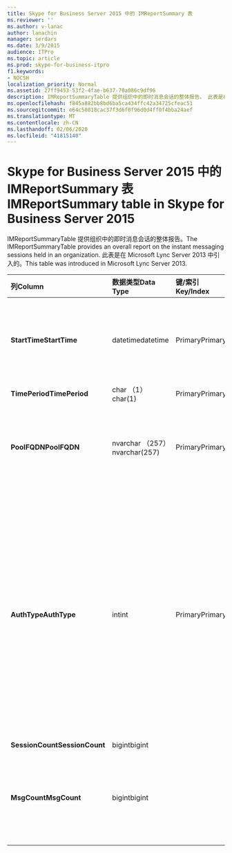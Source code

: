 ```yaml
---
title: Skype for Business Server 2015 中的 IMReportSummary 表
ms.reviewer: ''
ms.author: v-lanac
author: lanachin
manager: serdars
ms.date: 3/9/2015
audience: ITPro
ms.topic: article
ms.prod: skype-for-business-itpro
f1.keywords:
- NOCSH
localization_priority: Normal
ms.assetid: 27ff9453-53f2-4fae-b637-70a086c9df96
description: IMReportSummaryTable 提供组织中的即时消息会话的整体报告。 此表是在 Microsoft Lync Server 2013 中引入的。
ms.openlocfilehash: f845a882bb8bd6ba5ca434ffc42a34725cfeac51
ms.sourcegitcommit: e64c50818cac37f3d6f0f96d0d4ff0f4bba24aef
ms.translationtype: MT
ms.contentlocale: zh-CN
ms.lasthandoff: 02/06/2020
ms.locfileid: "41815140"
---
```

# <a name="imreportsummary-table-in-skype-for-business-server-2015"></a><span data-ttu-id="7addd-104">Skype for Business Server 2015 中的 IMReportSummary 表</span><span class="sxs-lookup"><span data-stu-id="7addd-104">IMReportSummary table in Skype for Business Server 2015</span></span>
 
<span data-ttu-id="7addd-105">IMReportSummaryTable 提供组织中的即时消息会话的整体报告。</span><span class="sxs-lookup"><span data-stu-id="7addd-105">The IMReportSummaryTable provides an overall report on the instant messaging sessions held in an organization.</span></span> <span data-ttu-id="7addd-106">此表是在 Microsoft Lync Server 2013 中引入的。</span><span class="sxs-lookup"><span data-stu-id="7addd-106">This table was introduced in Microsoft Lync Server 2013.</span></span>
  
|<span data-ttu-id="7addd-107">**列**</span><span class="sxs-lookup"><span data-stu-id="7addd-107">**Column**</span></span>|<span data-ttu-id="7addd-108">**数据类型**</span><span class="sxs-lookup"><span data-stu-id="7addd-108">**Data Type**</span></span>|<span data-ttu-id="7addd-109">**键/索引**</span><span class="sxs-lookup"><span data-stu-id="7addd-109">**Key/Index**</span></span>|<span data-ttu-id="7addd-110">**详细信息**</span><span class="sxs-lookup"><span data-stu-id="7addd-110">**Details**</span></span>|
|:-----|:-----|:-----|:-----|
|<span data-ttu-id="7addd-111">**StartTime**</span><span class="sxs-lookup"><span data-stu-id="7addd-111">**StartTime**</span></span> <br/> |<span data-ttu-id="7addd-112">datetime</span><span class="sxs-lookup"><span data-stu-id="7addd-112">datetime</span></span>  <br/> |<span data-ttu-id="7addd-113">Primary</span><span class="sxs-lookup"><span data-stu-id="7addd-113">Primary</span></span>  <br/> |<span data-ttu-id="7addd-114">即时消息会话开始的日期和时间。</span><span class="sxs-lookup"><span data-stu-id="7addd-114">Date and time that the instant messaging session began.</span></span>  <br/> |
|<span data-ttu-id="7addd-115">**TimePeriod**</span><span class="sxs-lookup"><span data-stu-id="7addd-115">**TimePeriod**</span></span> <br/> |<span data-ttu-id="7addd-116">char （1）</span><span class="sxs-lookup"><span data-stu-id="7addd-116">char(1)</span></span>  <br/> |<span data-ttu-id="7addd-117">Primary</span><span class="sxs-lookup"><span data-stu-id="7addd-117">Primary</span></span>  <br/> ||
|<span data-ttu-id="7addd-118">**PoolFQDN**</span><span class="sxs-lookup"><span data-stu-id="7addd-118">**PoolFQDN**</span></span> <br/> |<span data-ttu-id="7addd-119">nvarchar （257）</span><span class="sxs-lookup"><span data-stu-id="7addd-119">nvarchar(257)</span></span>  <br/> |<span data-ttu-id="7addd-120">Primary</span><span class="sxs-lookup"><span data-stu-id="7addd-120">Primary</span></span>  <br/> |<span data-ttu-id="7addd-121">托管会话的池的完全限定的域名。</span><span class="sxs-lookup"><span data-stu-id="7addd-121">Fully qualified domain name of the pool hosting the session.</span></span>  <br/> |
|<span data-ttu-id="7addd-122">**AuthType**</span><span class="sxs-lookup"><span data-stu-id="7addd-122">**AuthType**</span></span> <br/> |<span data-ttu-id="7addd-123">int</span><span class="sxs-lookup"><span data-stu-id="7addd-123">int</span></span>  <br/> |<span data-ttu-id="7addd-124">Primary</span><span class="sxs-lookup"><span data-stu-id="7addd-124">Primary</span></span>  <br/> |<span data-ttu-id="7addd-125">通话的优先级（例如，紧急或非紧急）。</span><span class="sxs-lookup"><span data-stu-id="7addd-125">Priority (for example, urgent or non-urgent) of the call.</span></span> <span data-ttu-id="7addd-126">优先级信息存储在[Skype For Business Server 2015 的 CallPriorities 表中](callpriorities.md)。</span><span class="sxs-lookup"><span data-stu-id="7addd-126">Priority information is stored in the [CallPriorities table in Skype for Business Server 2015](callpriorities.md).</span></span>  <br/> |
|<span data-ttu-id="7addd-127">**SessionCount**</span><span class="sxs-lookup"><span data-stu-id="7addd-127">**SessionCount**</span></span> <br/> |<span data-ttu-id="7addd-128">bigint</span><span class="sxs-lookup"><span data-stu-id="7addd-128">bigint</span></span>  <br/> |||
|<span data-ttu-id="7addd-129">**MsgCount**</span><span class="sxs-lookup"><span data-stu-id="7addd-129">**MsgCount**</span></span> <br/> |<span data-ttu-id="7addd-130">bigint</span><span class="sxs-lookup"><span data-stu-id="7addd-130">bigint</span></span>  <br/> ||<span data-ttu-id="7addd-131">会话期间交换的即时消息总数。</span><span class="sxs-lookup"><span data-stu-id="7addd-131">Total number of instant messages exchanged during the session.</span></span>  <br/> |
   

